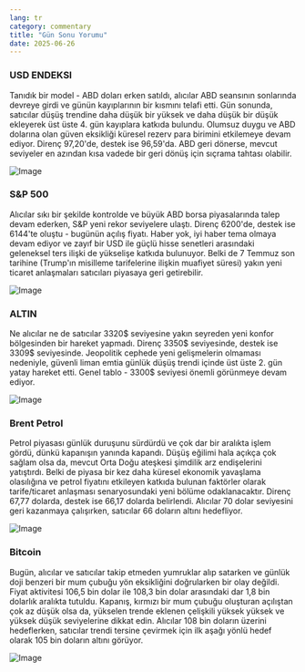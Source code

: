 ```yaml
---
lang: tr
category: commentary
title: "Gün Sonu Yorumu"
date: 2025-06-26
---
```


### USD ENDEKSI

Tanıdık bir model - ABD doları erken satıldı, alıcılar ABD seansının sonlarında devreye girdi ve günün kayıplarının bir kısmını telafi etti. Gün sonunda, satıcılar düşüş trendine daha düşük bir yüksek ve daha düşük bir düşük ekleyerek üst üste 4. gün kayıplara katkıda bulundu. Olumsuz duygu ve ABD dolarına olan güven eksikliği küresel rezerv para birimini etkilemeye devam ediyor. Direnç 97,20'de, destek ise 96,59'da. ABD geri dönerse, mevcut seviyeler en azından kısa vadede bir geri dönüş için sıçrama tahtası olabilir.

![Image](https://markleighedu.github.io/img/Jun-2025/26-Jun-2025/usdindex.jpg)

### S&P 500

Alıcılar sıkı bir şekilde kontrolde ve büyük ABD borsa piyasalarında talep devam ederken, S&P yeni rekor seviyelere ulaştı. Direnç 6200'de, destek ise 6144'te oluştu - bugünün açılış fiyatı. Haber yok, iyi haber tema olmaya devam ediyor ve zayıf bir USD ile güçlü hisse senetleri arasındaki geleneksel ters ilişki de yükselişe katkıda bulunuyor. Belki de 7 Temmuz son tarihine (Trump'ın misilleme tarifelerine ilişkin muafiyet süresi) yakın yeni ticaret anlaşmaları satıcıları piyasaya geri getirebilir.

![Image](https://markleighedu.github.io/img/Jun-2025/26-Jun-2025/sp500.jpg)

### ALTIN

Ne alıcılar ne de satıcılar 3320$ seviyesine yakın seyreden yeni konfor bölgesinden bir hareket yapmadı. Direnç 3350$ seviyesinde, destek ise 3309$ seviyesinde. Jeopolitik cephede yeni gelişmelerin olmaması nedeniyle, güvenli liman emtia günlük düşüş trendi içinde üst üste 2. gün yatay hareket etti. Genel tablo - 3300$ seviyesi önemli görünmeye devam ediyor.

![Image](https://markleighedu.github.io/img/Jun-2025/26-Jun-2025/gold.jpg)

### Brent Petrol

Petrol piyasası günlük duruşunu sürdürdü ve çok dar bir aralıkta işlem gördü, dünkü kapanışın yanında kapandı. Düşüş eğilimi hala açıkça çok sağlam olsa da, mevcut Orta Doğu ateşkesi şimdilik arz endişelerini yatıştırdı. Belki de piyasa bir kez daha küresel ekonomik yavaşlama olasılığına ve petrol fiyatını etkileyen katkıda bulunan faktörler olarak tarife/ticaret anlaşması senaryosundaki yeni bölüme odaklanacaktır. Direnç 67,77 dolarda, destek ise 66,17 dolarda belirlendi. Alıcılar 70 dolar seviyesini geri kazanmaya çalışırken, satıcılar 66 doların altını hedefliyor.

![Image](https://markleighedu.github.io/img/Jun-2025/26-Jun-2025/brentoil.jpg)

### Bitcoin

Bugün, alıcılar ve satıcılar takip etmeden yumruklar alıp satarken ve günlük doji benzeri bir mum çubuğu yön eksikliğini doğrularken bir olay değildi. Fiyat aktivitesi 106,5 bin dolar ile 108,3 bin dolar arasındaki dar 1,8 bin dolarlık aralıkta tutuldu. Kapanış, kırmızı bir mum çubuğu oluşturan açılıştan çok az düşük olsa da, yükselen trende eklenen çelişkili yüksek yüksek ve yüksek düşük seviyelerine dikkat edin. Alıcılar 108 bin doların üzerini hedeflerken, satıcılar trendi tersine çevirmek için ilk aşağı yönlü hedef olarak 105 bin doların altını görüyor.

![Image](https://markleighedu.github.io/img/Jun-2025/26-Jun-2025/bitcoin.jpg)

